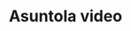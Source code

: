 ---
title: Asuntola video
layout: video
categories: [videot]
box-image: videot/asuntola.jpg
video: FhOZldru72U
---